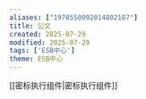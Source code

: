 ```yaml
---
aliases: ["1970550092014802187"]
title: 公文
created: 2025-07-29
modified: 2025-07-29
tags: ['ESB中心']
theme: ESB中心
---
```


[[密标执行组件|密标执行组件]]